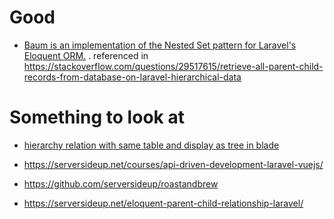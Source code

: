 # Good
* [Baum is an implementation of the Nested Set pattern for Laravel's Eloquent ORM.](https://github.com/etrepat/baum) . referenced in https://stackoverflow.com/questions/29517615/retrieve-all-parent-child-records-from-database-on-laravel-hierarchical-data

# Something to look at
* [hierarchy relation with same table and display as tree in blade](https://softonsofa.com/laravel-querying-any-level-far-relations-with-simple-trick/)

* https://serversideup.net/courses/api-driven-development-laravel-vuejs/

* https://github.com/serversideup/roastandbrew

* https://serversideup.net/eloquent-parent-child-relationship-laravel/
